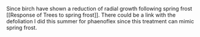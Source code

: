 Since birch have shown a reduction of radial growth following spring frost [[Response of Trees to spring frost]]. There could be a link with the defoliation I did this summer for phaenoflex since this treatment can mimic spring frost. 